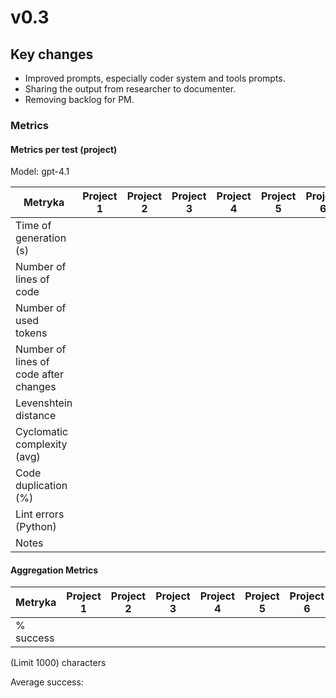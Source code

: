 # v0.3

## Key changes

- Improved prompts, especially coder system and tools prompts.
- Sharing the output from researcher to documenter.
- Removing backlog for PM.

### Metrics

#### Metrics per test (project)

Model: gpt-4.1

| Metryka                               | Project 1 | Project 2 | Project 3 | Project 4 | Project 5 | Project 6 |
| ------------------------------------- | --------- | --------- | --------- | --------- | --------- | --------- |
| Time of generation (s)                |           |           |           |           |           |           |
| Number of lines of code               |           |           |           |           |           |           |
| Number of used tokens                 |           |           |           |           |           |           |
| Number of lines of code after changes |           |           |           |           |           |           |
| Levenshtein distance                  |           |           |           |           |           |           |
| Cyclomatic complexity (avg)           |           |           |           |           |           |           |
| Code duplication (%)                  |           |           |           |           |           |           |
| Lint errors (Python)                  |           |           |           |           |           |           |
| Notes                                 |           |           |           |           |           |

#### Aggregation Metrics

| Metryka   | Project 1 | Project 2 | Project 3 | Project 4 | Project 5 | Project 6 |
| --------- | --------- | --------- | --------- | --------- | --------- | --------- |
| % success |           |           |           |           |           |           |

(Limit 1000) characters

Average success:
